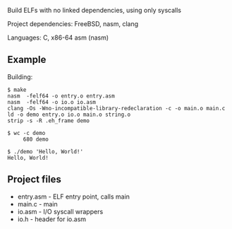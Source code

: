 
Build ELFs with no linked dependencies, using only syscalls

Project dependencies: FreeBSD, nasm, clang

Languages: C, x86-64 asm (nasm)

## Example

Building: 

```
$ make
nasm  -felf64 -o entry.o entry.asm
nasm  -felf64 -o io.o io.asm
clang -Os -Wno-incompatible-library-redeclaration -c -o main.o main.c
ld -o demo entry.o io.o main.o string.o
strip -s -R .eh_frame demo
```

```
$ wc -c demo 
     680 demo
```

```
$ ./demo 'Hello, World!'
Hello, World!
```

## Project files
* entry.asm - ELF entry point, calls main
* main.c - main
* io.asm - I/O syscall wrappers
* io.h - header for io.asm

